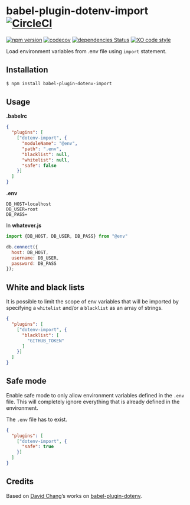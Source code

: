 # babel-plugin-dotenv-import [![CircleCI](https://circleci.com/gh/tusbar/babel-plugin-dotenv-import.svg?style=svg)](https://circleci.com/gh/tusbar/babel-plugin-dotenv-import)

[![npm version](https://img.shields.io/npm/v/babel-plugin-dotenv-import.svg)](https://www.npmjs.com/package/babel-plugin-dotenv-import)
[![codecov](https://codecov.io/gh/tusbar/babel-plugin-dotenv-import/branch/master/graph/badge.svg)](https://codecov.io/gh/tusbar/babel-plugin-dotenv-import)
[![dependencies Status](https://david-dm.org/tusbar/babel-plugin-dotenv-import/status.svg)](https://david-dm.org/tusbar/babel-plugin-dotenv-import)
[![XO code style](https://img.shields.io/badge/code_style-XO-5ed9c7.svg)](https://github.com/sindresorhus/xo)

Load environment variables from .env file using `import` statement.

## Installation

```sh
$ npm install babel-plugin-dotenv-import
```

## Usage

**.babelrc**

```json
{
  "plugins": [
    ["dotenv-import", {
      "moduleName": "@env",
      "path": ".env",
      "blacklist": null,
      "whitelist": null,
      "safe": false
    }]
  ]
}
```

**.env**

```text
DB_HOST=localhost
DB_USER=root
DB_PASS=
```

In **whatever.js**

```js
import {DB_HOST, DB_USER, DB_PASS} from "@env"

db.connect({
  host: DB_HOST,
  username: DB_USER,
  password: DB_PASS
});
```

## White and black lists

It is possible to limit the scope of env variables that will be imported by specifying a `whitelist` and/or a `blacklist` as an array of strings.

```json
{
  "plugins": [
    ["dotenv-import", {
      "blacklist": [
        "GITHUB_TOKEN"
      ]
    }]
  ]
}
```

## Safe mode

Enable safe mode to only allow environment variables defined in the `.env` file. This will completely ignore everything that is already defined in the environment.

The `.env` file has to exist.

```json
{
  "plugins": [
    ["dotenv-import", {
      "safe": true
    }]
  ]
}
```

## Credits

Based on [David Chang](https://github.com/zetachang)’s works on [babel-plugin-dotenv](https://github.com/zetachang/react-native-dotenv/tree/master/babel-plugin-dotenv).
